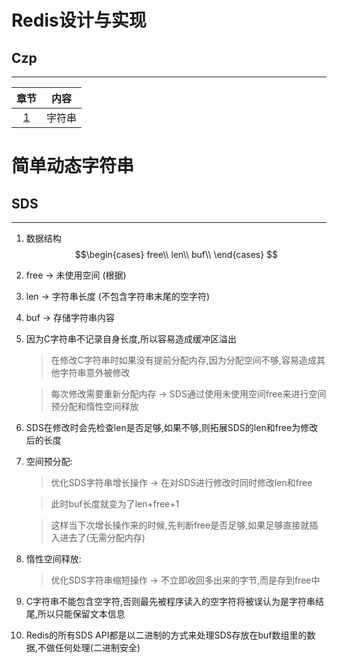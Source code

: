 # Redis设计与实现
## Czp
---

章节 | 内容
:---: | :---:
[1](#简单动态字符串) | 字符串



# 简单动态字符串
## SDS
---

1. 数据结构$$\begin{cases}
free\\
len\\
buf\\
\end{cases}
$$
2. free → 未使用空间
   (根据)
3. len → 字符串长度
   (不包含字符串末尾的空字符)
4. buf → 存储字符串内容
5. 因为C字符串不记录自身长度,所以容易造成缓冲区溢出
   > 在修改C字符串时如果没有提前分配内存,因为分配空间不够,容易造成其他字符串意外被修改   

   > 每次修改需要重新分配内存 → SDS通过使用未使用空间free来进行空间预分配和惰性空间释放   
6. SDS在修改时会先检查len是否足够,如果不够,则拓展SDS的len和free为修改后的长度
7. 空间预分配:
   > 优化SDS字符串增长操作 → 在对SDS进行修改时同时修改len和free   
   
   > 此时buf长度就变为了len+free+1
   
   > 这样当下次增长操作来的时候,先判断free是否足够,如果足够直接就插入进去了(无需分配内存)
8. 惰性空间释放:
   > 优化SDS字符串缩短操作 → 不立即收回多出来的字节,而是存到free中
9. C字符串不能包含空字符,否则最先被程序读入的空字符将被误认为是字符串结尾,所以只能保留文本信息
10. Redis的所有SDS API都是以二进制的方式来处理SDS存放在buf数组里的数据,不做任何处理(二进制安全)
